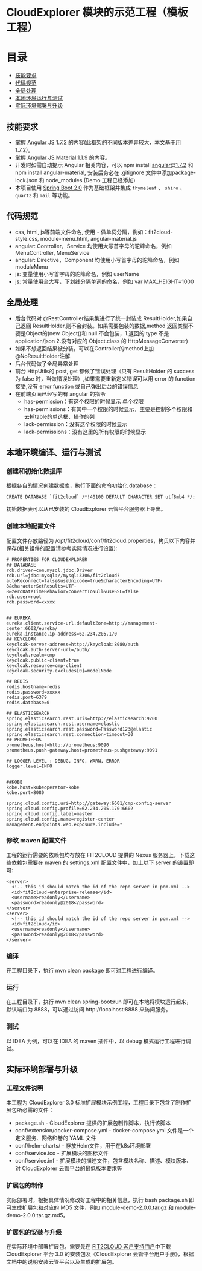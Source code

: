 # CloudExplorer 模块的示范工程（模板工程）


# 目录

- [技能要求](#技能要求)
- [代码规范](#代码规范)
- [全局处理](#全局处理)
- [本地环境运行与测试](#本地环境运行与测试)
- [实际环境部署与升级](#实际环境部署与升级)

## 技能要求

- 掌握 [Angular JS 1.7.2](https://angular.io/) 的内容(此框架的不同版本差异较大，本文基于用 1.7.2)。
- 掌握 [Angular JS Material 1.1.9](https://material.angularjs.org/) 的内容。
- 开发时如需自动提示 Angular 相关内容，可以 npm install angular@1.7.2 和 npm install angular-material, 安装后务必在 .gitignore 文件中添加package-lock.json 和 node_modules (Demo
 工程已经添加)
- 本项目使用 [Spring Boot 2.0](https://spring.io) 作为基础框架并集成 `thymeleaf` 、 `shiro` 、 `quartz` 和 `mail` 等功能。

## 代码规范

- css, html, js等前端文件命名, 使用 `-` 做单词分隔，例如：fit2cloud-style.css, module-menu.html, angular-material.js
- angular: Controller，Service 均使用大写首字母的驼峰命名，例如 MenuController, MenuService
- angular: Directive，Component 均使用小写首字母的驼峰命名，例如 moduleMenu
- js: 变量使用小写首字母的驼峰命名，例如 userName
- js: 常量使用全大写，下划线分隔单词的命名，例如 var MAX_HEIGHT=1000


## 全局处理

- 后台代码对 @RestController结果集进行了统一封装成 ResultHolder,如果自己返回 ResultHolder,则不会封装。如果需要包装的数据,method 返回类型不要是Object的(new Object()和 null 不会包装，1.返回的 type 不是 application/json 2.没有对应的 Object.class 的 HttpMessageConverter)
- 如果不想返回结果被分装，可以在Controller的method上加@NoResultHolder注解
- 后台代码做了全局异常处理
- 前台 HttpUtils的 post, get 都做了错误处理（只有 ResultHolder 的 success 为 false 时，当做错误处理）,如果需要重新定义错误可以用 error 的 function 接受,没有 error function 或自己弹出后台的错误信息
- 在前端页面已经写的有 angular 的指令 
  - has-permission：有这个权限的时候显示 单个权限  
  - has-permissions：有其中一个权限的时候显示，主要是控制多个权限和去掉table的单选框、操作的列
  - lack-permission：没有这个权限的时候显示
  - lack-permissions：没有这里的所有权限的时候显示


## 本地环境编译、运行与测试

### 创建和初始化数据库

根据各自的情况创建数据库，执行下面的命令初始化 database：
```
CREATE DATABASE `fit2cloud` /*!40100 DEFAULT CHARACTER SET utf8mb4 */;
```
初始数据表可以从已安装的 CloudExplorer 云管平台服务器上导出。

### 创建本地配置文件

配置文件存放路径为 /opt/fit2cloud/conf/fit2cloud.properties，拷贝以下内容并保存(相关组件的配置请参考实际情况进行设置):
```
# PROPERTIES FOR CLOUDEXPLORER
## DATABASE
rdb.driver=com.mysql.jdbc.Driver
rdb.url=jdbc:mysql://mysql:3306/fit2cloud?autoReconnect=false&useUnicode=true&characterEncoding=UTF-8&characterSetResults=UTF-8&zeroDateTimeBehavior=convertToNull&useSSL=false
rdb.user=root
rdb.password=xxxxx


## EUREKA
eureka.client.service-url.defaultZone=http://management-center:6602/eureka/
eureka.instance.ip-address=62.234.205.170
## KEYCLOAK
keycloak-server-address=http://keycloak:8080/auth
keycloak.auth-server-url=/auth/
keycloak.realm=cmp
keycloak.public-client=true
keycloak.resource=cmp-client
keycloak-security.excludes[0]=modelNode

## REDIS
redis.hostname=redis
redis.password=xxxxx
redis.port=6379
redis.database=0

## ELASTICSEARCH
spring.elasticsearch.rest.uris=http://elasticsearch:9200
spring.elasticsearch.rest.username=elastic
spring.elasticsearch.rest.password=Password123@elastic
spring.elasticsearch.rest.connection-timeout=30
## PROMETHEUS
prometheus.host=http://prometheus:9090
prometheus.push-gateway.host=prometheus-pushgateway:9091

## LOGGER LEVEL : DEBUG, INFO, WARN, ERROR
logger.level=INFO


##KOBE 
kobe.host=kubeoperator-kobe
kobe.port=8080

spring.cloud.config.uri=http://gateway:6601/cmp-config-server
spring.cloud.config.profile=62.234.205.170:6602
spring.cloud.config.label=master
spring.cloud.config.name=register-center
management.endpoints.web.exposure.include=*
```

### 修改 maven 配置文件

工程的运行需要的依赖包均存放在 FIT2CLOUD 提供的 Nexus 服务器上，下载这些依赖包需要在 maven 的 settings.xml 配置文件中，加上以下 server 的设置即可:
```
<server>
  <!-- this id should match the id of the repo server in pom.xml -->
  <id>fit2cloud-enterprise-release</id>
  <username>readonly</username>
  <password>readonly@2018</password>
</server>
<server>
  <!-- this id should match the id of the repo server in pom.xml -->
  <id>fit2cloud</id>
  <username>readonly</username>
  <password>readonly@2018</password>
</server>
```

### 编译

在工程目录下，执行 mvn clean package 即可对工程进行编译。

### 运行

在工程目录下，执行 mvn clean spring-boot:run 即可在本地将模块运行起来，默认端口为 8888，可以通过访问 http://localhost:8888 来访问服务。

### 测试

以 IDEA 为例，可以在 IDEA 的 maven 插件中，以 debug 模式运行工程进行调试。

## 实际环境部署与升级

### 工程文件说明

本工程为 CloudExplorer 3.0 标准扩展模块示例工程，工程目录下包含了制作扩展包所必需的文件：
- package.sh - CloudExplorer 提供的扩展包制作脚本，执行该脚本
- conf/extension/docker-compose.yml - docker-compose.yml 文件是一个定义服务、网络和卷的 YAML 文件
- conf/helm-charts/ - 存放Helm文件，用于在k8s环境部署
- conf/service.ico - 扩展模块的图标文件
- conf/service.inf - 扩展模块的描述文件，包含模块名称、描述、模块版本、对 CloudExplorer 云管平台的最低版本要求等

### 扩展包的制作

实际部署时，根据具体情况修改好工程中的相关信息，执行 bash package.sh 即可生成扩展包和对应的 MD5 文件，例如 module-demo-2.0.0.tar.gz 和 module-demo-2.0.0.tar.gz.md5。

### 扩展包的安装与升级

在实际环境中部署扩展包，需要先在 [FIT2CLOUD 客户支持门户](https://support.fit2cloud.com)中下载 CloudExplorer 平台 3.0 的安装包及《CloudExplorer 云管平台用户手册》，根据文档中的说明安装云管平台以及生成的扩展包。
